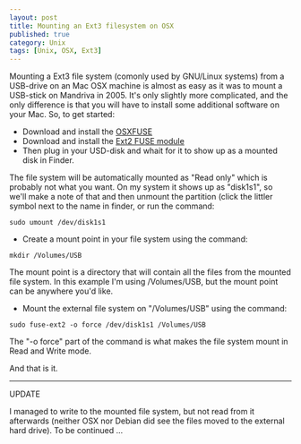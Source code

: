 ```yaml
---
layout: post
title: Mounting an Ext3 filesystem on OSX
published: true
category: Unix
tags: [Unix, OSX, Ext3]
---
```

Mounting a Ext3 file system (comonly used by GNU/Linux systems) from a USB-drive on an Mac OSX machine is almost as easy as it was to mount a USB-stick on Mandriva in 2005. It's only slightly more complicated, and the only difference is that you will have to install some additional software on your Mac. So, to get started:

- Download and install the [OSXFUSE](http://osxfuse.github.io/)
- Download and install the [Ext2 FUSE module](http://sourceforge.net/projects/fuse-ext2/)
- Then plug in your USD-disk and whait for it to show up as a mounted disk in Finder.   

The file system will be automatically mounted as "Read only" which is probably not what you want. On my system it shows up as "disk1s1", so we'll make a note of that and then unmount the partition (click the littler symbol next to the name in finder, or run the command:
 
 ```
 sudo umount /dev/disk1s1   
 ```

- Create a mount point in your file system using the command: 

```
mkdir /Volumes/USB
```

The mount point is a directory that will contain all the files from the mounted file system. In this example I'm using /Volumes/USB, but the mount point can be anywhere you'd like.  
	   
- Mount the external file system on "/Volumes/USB" using the command: 

```
sudo fuse-ext2 -o force /dev/disk1s1 /Volumes/USB
```

The "-o force" part of the command is what makes the file system mount in Read and Write mode.  

And that is it. 

-----------------

UPDATE

I managed to write to the mounted file system, but not read from it afterwards (neither OSX nor Debian did see the files moved to the external hard drive). To be continued ...

